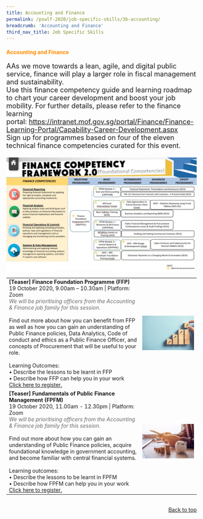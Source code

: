 ```yaml
---
title: Accounting and Finance
permalink: /pswlf-2020/job-specific-skills/3b-accounting/
breadcrumb: 'Accounting and Finance'
third_nav_title: Job Specific Skills
---
```


#### <font color="darkorange"><b>Accounting and Finance</b></font> <a name="accounting"></a>
<font size="4">AAs we move towards a lean, agile, and digital public service, finance will play a larger role in fiscal management and sustainability.
 <br>
Use this finance competency guide and learning roadmap to chart your career development and boost your job mobility. For further details, please refer to the finance learning portal: https://intranet.mof.gov.sg/portal/Finance/Finance-Learning-Portal/Capability-Career-Development.aspx 
 <br>
Sign up for programmes based on four of the eleven technical finance competencies curated for this event.
<br><br></font>
<img src="/images/FinanceCompentecyMapping.jpeg">
<br>
<table>
       <col width="70%"> 
            <col width="30%">
<tr>
    <td>
      <b>[Teaser] Finance Foundation Programme (FFP)</b>
      <br>19 October 2020, 9.00am – 10.30am | Platform: Zoom
	<br><font color="dimgrey"><i>We will be prioritising officers from the Accounting & Finance job family for this session.</i></font>
      <br>       
      <br>Find out more about how you can benefit from FFP as well as how you can gain an understanding of Public Finance policies, Data Analytics, Code of conduct and ethics as a Public Finance Officer, and concepts of Procurement that will be useful to your role.  
      <br>
      <br>Learning Outcomes:
      <br>• Describe the lessons to be learnt in FFP
      <br>• Describe how FFP can help you in your work
	    <br>
      <a href="https://finance-foundation-programme.eventbrite.sg">Click here to register.</a> 
    </td>    
<td>
     <img src="/images/finance2.jpg">
    </td>
</tr>
<tr>
    <td>
      <b>[Teaser] Fundamentals of Public Finance Management (FPFM)</b>
      <br>19 October 2020, 11.00am - 12.30pm | Platform: Zoom
      <br><font color="dimgrey"><i>We will be prioritising officers from the Accounting & Finance job family for this session.</i></font>
      <br>       
      <br>Find out more about how you can gain an understanding of Public Finance policies, acquire foundational knowledge in government accounting, and become familiar with central financial systems.
      <br>      
      <br>Learning outcomes:
      <br>• Describe the lessons to be learnt in FPFM
      <br>• Describe how FPFM can help you in your work
      <br>
      <a href="https://fundamentals-of-public-finance-management.eventbrite.sg">Click here to register.</a> 
    </td>    
<td>
     <img src="/images/finance1.jpg">
    </td>
</tr>	
</table>
<br>

<div style="text-align: right"><a href="#top">Back to top</a></div>
